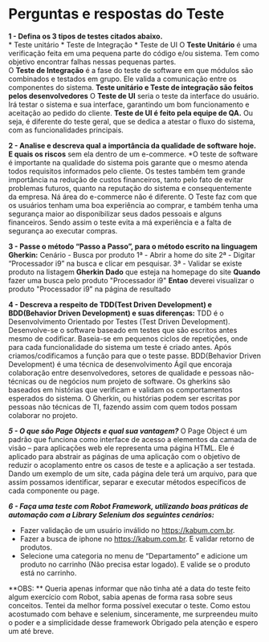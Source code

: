 <h1>Perguntas e respostas do Teste</h1>

**1 - Defina os 3 tipos de testes citados abaixo.**<br>
    * Teste unitário
    * Teste de Integração
    * Teste de UI
    O **Teste Unitário** é uma verificação feita em uma pequena parte do código e/ou sistema. Tem como objetivo encontrar
falhas nessas pequenas partes.<br>
    O **Teste de Integração** é a fase do teste de software em que módulos são combinados e testados em grupo. Ele valida a
comunicação entre os componentes do sistema.
    **Teste unitário e Teste de integração são feitos pelos desenvolvedores**
    O **Teste de UI** seria o teste da interface do usuário. Irá testar o sistema e sua interface, garantindo um bom
funcionamento e aceitação ao pedido do cliente.
    **Teste de UI é feito pela equipe de QA.**
Ou seja, é diferente do teste geral, que se dedica a atestar o fluxo do sistema, com as funcionalidades principais.

**2 - Analise e descreva qual a importância da qualidade de software hoje. E quais os riscos**
sem ela dentro de um e-commerce.
    *O teste de software é importante na qualidade do sistema pois garante que o mesmo atenda todos requisitos informados
pelo cliente. Os testes também tem grande importância na redução de custos financeiros, tanto pelo fato de evitar
problemas futuros, quanto na reputação do sistema e consequentemente da empresa.
    Ná área do e-commerce não é diferente. O Teste faz com que os usuários tenham uma boa experiência ao comprar, e também
tenha uma segurança maior ao disponibilizar seus dados pessoais e alguns financeiros. Sendo assim o teste evita a má experiência
e a falta de segurança ao executar compras.

**3 - Passe o método “Passo a Passo”, para o método escrito na linguagem Gherkin:**
    Cenário - Busca por produto
    1ª - Abrir a home do site
    2ª - Digitar “Processador i9” na busca e clicar em pesquisar.
    3ª - Validar se existe produto na listagem
    **Gherkin**
    **Dado** que esteja na homepage do site
    **Quando** fazer uma busca pelo produto "Processador i9"
    **Entao** deverei visualizar o produto "Processador i9" na página de resultado

**4 - Descreva a respeito de TDD(Test Driven Development) e BDD(Behavior Driven Development) e suas diferenças:**
    TDD é o Desenvolvimento Orientado por Testes (Test Driven Development). Desenvolve-se o software baseado em testes
que são escritos antes mesmo de codificar.
Baseia-se em pequenos ciclos de repetições, onde para cada funcionalidade do sistema um teste é criado antes. Após
criamos/codificamos a função para que o teste passe.
    BDD(Behavior Driven Development) é uma técnica de desenvolvimento Ágil que encoraja colaboração entre desenvolvedores,
setores de qualidade e pessoas não-técnicas ou de negócios num projeto de software. Os gherkins são baseados em histórias
que verificam e validam os comportamentos esperados do sistema. O Gherkin, ou histórias podem ser escritas por pessoas
não técnicas de TI, fazendo assim com quem todos possam colaborar no projeto.

***5 - O que são Page Objects e qual sua vantagem?***
    O Page Object é um padrão que funciona como interface de acesso a elementos da camada de visão – para aplicações web
ele representa uma página HTML. Ele é aplicado para abstrair as páginas de uma aplicação com o objetivo de reduzir o
acoplamento entre os casos de teste e a aplicação a ser testada.
    Dando um exemplo de um site, cada página dele terá um arquivo, para que assim possamos identificar, separar e
executar métodos específicos de cada componente ou page.

***6 - Faça uma teste com Robot Framework, utilizando boas práticas de automação com a Library Selenium dos seguintes cenários:***
- Fazer validação de um usuário inválido no https://kabum.com.br.
- Fazer a busca de iphone no https://kabum.com.br. E validar retorno de produtos.
- Selecione uma categoria no menu de “Departamento” e adicione um produto no
carrinho (Não precisa estar logado). E valide se o produto está no carrinho.


**OBS: **
Queria apenas informar que não tinha até a data do teste feito algum exercício com Robot, sabia apenas de forma rasa
sobre seus conceitos.
Tentei da melhor forma possível executar o teste.
Como estou acostumado com behave e selenium, sinceramente, me surpreendeu muito o poder e a simplicidade desse framework
Obrigado pela atenção e espero um até breve.
